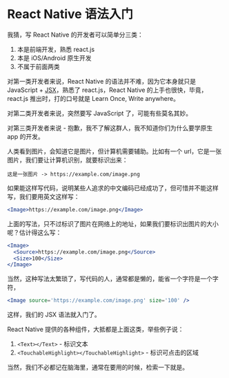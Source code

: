 # React Native 语法入门

我猜，写 React Native 的开发者可以简单分三类：

1. 本是前端开发，熟悉 react.js
2. 本是 iOS/Android 原生开发
3. 不属于前面两类

对第一类开发者来说，React Native 的语法并不难，因为它本身就只是 JavaScript + [JSX](https://facebook.github.io/react/docs/jsx-in-depth.html)，熟悉了 react.js，React Native 的上手也很快，毕竟，react.js 推出时，打的口号就是 Learn Once, Write anywhere。

对第二类开发者来说，突然要写 JavaScript 了，可能有些莫名其妙。

对第三类开发者来说 - 抱歉，我不了解这群人，我不知道你们为什么要学原生 app 的开发。

人类看到图片，会知道它是图片，但计算机需要辅助。比如有一个 url，它是一张图片，我们要让计算机识别，就要标识出来：

```
这是一张图片 -> https://example.com/image.png
```
如果能这样写代码，说明某些人追求的中文编码已经成功了，但可惜并不能这样写，我们要用英文这样写：

```jsx
<Image>https://example.com/image.png</Image>
```
上面的写法，只不过标识了图片在网络上的地址，如果我们要标识出图片的大小呢？估计得这么写：

```jsx
<Image>
  <Source>https://example.com/image.png</Source>
  <Size>100</Size>
</Image>
```
当然，这种写法太繁琐了，写代码的人，通常都是懒的，能省一个字符是一个字符，

```jsx
<Image source='https://example.com/image.png' size='100' />
```
这样，我们的 JSX 语法就入门了。

React Native 提供的各种组件，大抵都是上面这类，举些例子说：

1. `<Text></Text>` - 标识文本
2. `<TouchableHighlight></TouchableHighlight>` - 标识可点击的区域

当然，我们不必都记在脑海里，通常在要用的时候，检索一下就是。